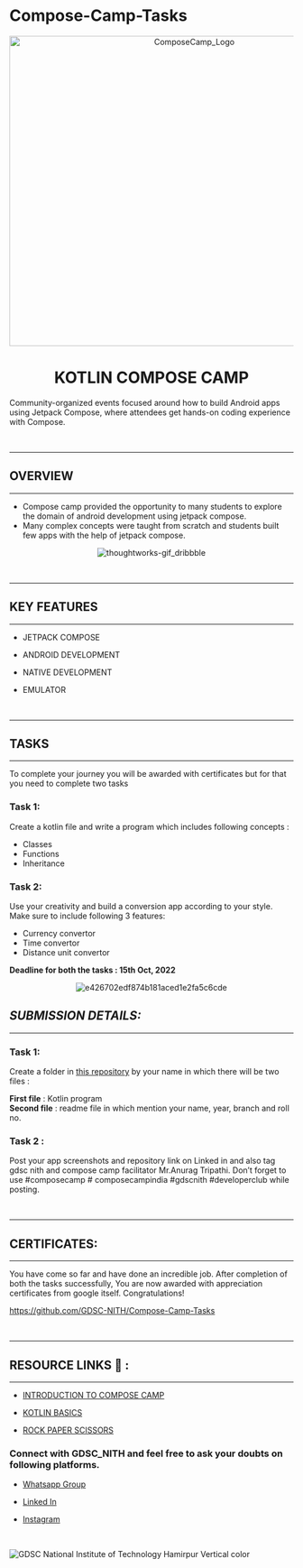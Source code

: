 # Compose-Camp-Tasks
<div align="center">
     
<img src="https://user-images.githubusercontent.com/111702974/194411491-2ac51fd9-9f4d-4c2a-9832-851304724892.png" alt="ComposeCamp_Logo" width="640" height="550" />

</div>

# <h1 align="center">**KOTLIN COMPOSE CAMP**</h1>
 Community-organized events focused around how to build Android apps using Jetpack Compose, where attendees get hands-on coding experience with Compose.

<br>

***
## **OVERVIEW**
***
- Compose camp provided the opportunity to many students to explore the domain of android development using jetpack compose.
- Many complex concepts were taught from scratch and students built few apps with the help of jetpack compose.

<div align="center">

![thoughtworks-gif_dribbble](https://user-images.githubusercontent.com/111702974/194404765-013ae5c8-6855-41ef-8d07-3ca9f37471c4.gif)
</div>

<br>

***
## **KEY FEATURES** 
***

- JETPACK COMPOSE

- ANDROID DEVELOPMENT

- NATIVE DEVELOPMENT

- EMULATOR

<br>

***
## **TASKS**
***

To complete your journey you will be awarded with certificates but for that you need to complete two tasks

### **Task 1:**

Create a kotlin file and write a program which includes  following concepts :
- Classes
- Functions
- Inheritance

### **Task 2:**
Use your creativity and build a conversion app according to your style. Make sure to include following 3 features:

- Currency convertor
- Time convertor
- Distance unit convertor


**Deadline for both the tasks : 15th Oct, 2022**

<div align="center">

![e426702edf874b181aced1e2fa5c6cde](https://user-images.githubusercontent.com/111702974/194407945-584fe467-05de-49f2-a906-0833b8db91ec.gif)
</div>

## *SUBMISSION DETAILS:*
***


### **Task 1:**
Create a folder in [this repository](https://github.com/GDSC-NITH/Compose-Camp-Tasks) by your name in which there will be two files : 

**First file** : Kotlin program\
**Second file** : readme file in which mention your name, year, branch and roll no.

### **Task 2 :**
Post your app screenshots and repository link on Linked in and also tag
gdsc nith and compose camp facilitator Mr.Anurag Tripathi.
Don’t forget to use #composecamp # composecampindia #gdscnith #developerclub while posting.

<br>

***
## **CERTIFICATES:** 
***
You have come so far and have done an incredible job. After completion of both the tasks successfully, You are now awarded with appreciation certificates from google itself. Congratulations!

https://github.com/GDSC-NITH/Compose-Camp-Tasks

<br>

***
## **RESOURCE LINKS 🔗 :**
***

- [INTRODUCTION TO COMPOSE CAMP](https://docs.google.com/presentation/d/1VHWY1NCPnnhHqIi7x_2kVtVWixiLpl_pAMSh5q1mtDs/edit?usp=sharing&resourcekey=0-5_iDX97TpuZQCwxHzy_kng)

- [KOTLIN BASICS](https://docs.google.com/presentation/d/1FBeH4XhUJlWLxx92F4Q5vu7XlDxLQ-aVk-G8N2kuXN8/edit#slide=id.g15111bb5bbb_1_40)

- [ROCK PAPER SCISSORS](https://docs.google.com/presentation/d/1olUrYPqyt3Zq9VfLqOFFmMLFogwujEOvEqBD36QLjv0/edit#slide=id.g1593da1bfe7_0_2476)


### **Connect with GDSC_NITH and feel free to ask your doubts on following platforms.**

- [Whatsapp Group](https://chat.whatsapp.com/EjXVNIWHCOa8UeOmtpxNhO)

- [Linked In](https://www.linkedin.com/company/dsc-nit-hamirpur/?originalSubdomain=in)

- [Instagram](https://www.instagram.com/gdsc_nith/)

<br>

![GDSC National Institute of Technology Hamirpur Vertical color](https://user-images.githubusercontent.com/91022462/194231133-2a503fbd-3715-4e9a-9692-e2666537b3c2.png)
